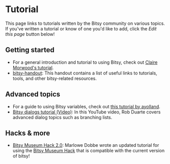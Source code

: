 # Tutorial

This page links to tutorials written by the Bitsy community on various topics. If you've written a tutorial or know of one you'd like to add, click the *Edit this page* button below!

## Getting started

- For a general introduction and tutorial to using Bitsy, check out [Claire Morwood's tutorial](https://www.shimmerwitch.space/bitsyTutorial.html).
- [bitsy-handout](https://rahji.github.io/bitsy-handout/web/): This handout contains a list of useful links to tutorials, tools, and other bitsy-related resources.

## Advanced topics

- For a guide to using Bitsy variables, check out [this tutorial by ayolland](https://ayolland.itch.io/trevor/devlog/29520/bitsy-variables-a-tutorial).
- [Bitsy dialogs tutorial (Video)](https://youtu.be/pbz1hWEJelc): In this YouTube video, Rob Duarte covers advanced dialog topics such as branching lists.

## Hacks & more

- [Bitsy Museum Hack 2.0](https://itch.io/blog/515981/bitsy-museum-hack-20): Marlowe Dobbe wrote an updated tutorial for using the [Bitsy Museum Hack](https://odd-hours.itch.io/bitsy-museum-hack) that is compatible with the current version of bitsy!